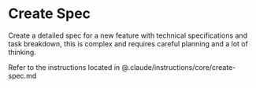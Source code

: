 # Create Spec

Create a detailed spec for a new feature with technical specifications and task breakdown, this is complex and requires careful planning and a lot of thinking.

Refer to the instructions located in @.claude/instructions/core/create-spec.md
